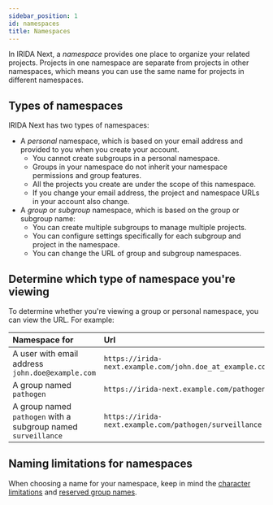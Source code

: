 ```yaml
---
sidebar_position: 1
id: namespaces
title: Namespaces
---
```


In IRIDA Next, a _namespace_ provides one place to organize your related projects. Projects in one namespace are separate from projects in other namespaces, which means you can use the same name for projects in different namespaces.

## Types of namespaces

IRIDA Next has two types of namespaces:
* A _personal_ namespace, which is based on your email address and provided to you when you create your account.
  * You cannot create subgroups in a personal namespace.
  * Groups in your namespace do not inherit your namespace permissions and group features.
  * All the projects you create are under the scope of this namespace.
  * If you change your email address, the project and namespace URLs in your account also change.
* A _group_ or _subgroup_ namespace, which is based on the group or subgroup name:
  * You can create multiple subgroups to manage multiple projects.
  * You can configure settings specifically for each subgroup and project in the namespace.
  * You can change the URL of group and subgroup namespaces.

## Determine which type of namespace you're viewing

To determine whether you're viewing a group or personal namespace, you can view the URL. For example:

| Namespace for           | Url                     | Namespace               |
|:------------------------|:------------------------|:------------------------|
| A user with email address `john.doe@example.com` | `https://irida-next.example.com/john.doe_at_example.com` | `john.doe_at_example.com` |
| A group named `pathogen` | `https://irida-next.example.com/pathogen` | `pathogen` |
| A group named `pathogen` with a subgroup named `surveillance` | `https://irida-next.example.com/pathogen/surveillance` | `pathogen/surveillance` |

## Naming limitations for namespaces

When choosing a name for your namespace, keep in mind the [character limitations](../project/reserved_names#limitations-on-projects-and-groups) and [reserved group names](../project/reserved_names#reserved-group-names).
